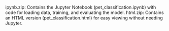 ipynb.zip: Contains the Jupyter Notebook (pet_classification.ipynb) with code for loading data, training, and evaluating the model.
html.zip: Contains an HTML version (pet_classification.html) for easy viewing without needing Jupyter.
